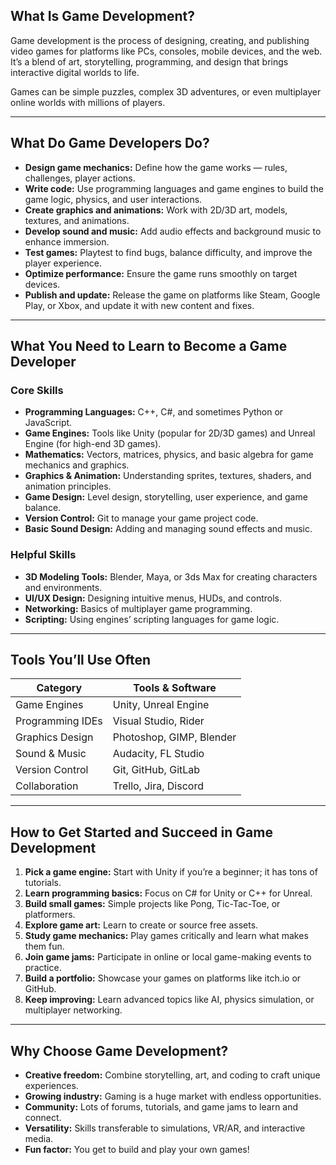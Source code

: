 
## What Is Game Development?

Game development is the process of designing, creating, and publishing video games for platforms like PCs, consoles, mobile devices, and the web. It’s a blend of art, storytelling, programming, and design that brings interactive digital worlds to life.

Games can be simple puzzles, complex 3D adventures, or even multiplayer online worlds with millions of players.

---

## What Do Game Developers Do?

* **Design game mechanics:** Define how the game works — rules, challenges, player actions.
* **Write code:** Use programming languages and game engines to build the game logic, physics, and user interactions.
* **Create graphics and animations:** Work with 2D/3D art, models, textures, and animations.
* **Develop sound and music:** Add audio effects and background music to enhance immersion.
* **Test games:** Playtest to find bugs, balance difficulty, and improve the player experience.
* **Optimize performance:** Ensure the game runs smoothly on target devices.
* **Publish and update:** Release the game on platforms like Steam, Google Play, or Xbox, and update it with new content and fixes.

---

## What You Need to Learn to Become a Game Developer

### Core Skills

* **Programming Languages:** C++, C#, and sometimes Python or JavaScript.
* **Game Engines:** Tools like Unity (popular for 2D/3D games) and Unreal Engine (for high-end 3D games).
* **Mathematics:** Vectors, matrices, physics, and basic algebra for game mechanics and graphics.
* **Graphics & Animation:** Understanding sprites, textures, shaders, and animation principles.
* **Game Design:** Level design, storytelling, user experience, and game balance.
* **Version Control:** Git to manage your game project code.
* **Basic Sound Design:** Adding and managing sound effects and music.

### Helpful Skills

* **3D Modeling Tools:** Blender, Maya, or 3ds Max for creating characters and environments.
* **UI/UX Design:** Designing intuitive menus, HUDs, and controls.
* **Networking:** Basics of multiplayer game programming.
* **Scripting:** Using engines’ scripting languages for game logic.

---

## Tools You’ll Use Often

| Category         | Tools & Software         |
| ---------------- | ------------------------ |
| Game Engines     | Unity, Unreal Engine     |
| Programming IDEs | Visual Studio, Rider     |
| Graphics Design  | Photoshop, GIMP, Blender |
| Sound & Music    | Audacity, FL Studio      |
| Version Control  | Git, GitHub, GitLab      |
| Collaboration    | Trello, Jira, Discord    |

---

## How to Get Started and Succeed in Game Development

1. **Pick a game engine:** Start with Unity if you’re a beginner; it has tons of tutorials.
2. **Learn programming basics:** Focus on C# for Unity or C++ for Unreal.
3. **Build small games:** Simple projects like Pong, Tic-Tac-Toe, or platformers.
4. **Explore game art:** Learn to create or source free assets.
5. **Study game mechanics:** Play games critically and learn what makes them fun.
6. **Join game jams:** Participate in online or local game-making events to practice.
7. **Build a portfolio:** Showcase your games on platforms like itch.io or GitHub.
8. **Keep improving:** Learn advanced topics like AI, physics simulation, or multiplayer networking.

---

## Why Choose Game Development?

* **Creative freedom:** Combine storytelling, art, and coding to craft unique experiences.
* **Growing industry:** Gaming is a huge market with endless opportunities.
* **Community:** Lots of forums, tutorials, and game jams to learn and connect.
* **Versatility:** Skills transferable to simulations, VR/AR, and interactive media.
* **Fun factor:** You get to build and play your own games!

